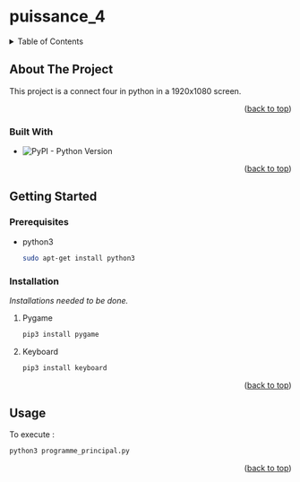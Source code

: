 # puissance_4
<a name="readme-top"></a>

<!-- TABLE OF CONTENTS -->
<details>
  <summary>Table of Contents</summary>
  <ol>
    <li>
      <a href="#about-the-project">About The Project</a>
      <ul>
        <li><a href="#built-with">Built With</a></li>
      </ul>
    </li>
    <li>
      <a href="#getting-started">Getting Started</a>
      <ul>
        <li><a href="#prerequisites">Prerequisites</a></li>
        <li><a href="#installation">Installation</a></li>
      </ul>
    </li>
    <li><a href="#usage">Usage</a></li>
  </ol>
</details>



<!-- ABOUT THE PROJECT -->
## About The Project

This project is a connect four in python in a 1920x1080 screen.

<p align="right">(<a href="#readme-top">back to top</a>)</p>



### Built With

* ![PyPI - Python Version](https://img.shields.io/pypi/pyversions/3?style=for-the-badg&logo=python)

<p align="right">(<a href="#readme-top">back to top</a>)</p>



<!-- GETTING STARTED -->
## Getting Started
### Prerequisites

* python3
  ```sh
  sudo apt-get install python3
  ```

### Installation

_Installations needed to be done._

1. Pygame
   ```sh
   pip3 install pygame
   ```
2. Keyboard
   ```sh
   pip3 install keyboard
   ```
<p align="right">(<a href="#readme-top">back to top</a>)</p>



<!-- USAGE EXAMPLES -->
## Usage

To execute : 
```sh
python3 programme_principal.py
``` 

<p align="right">(<a href="#readme-top">back to top</a>)</p>

